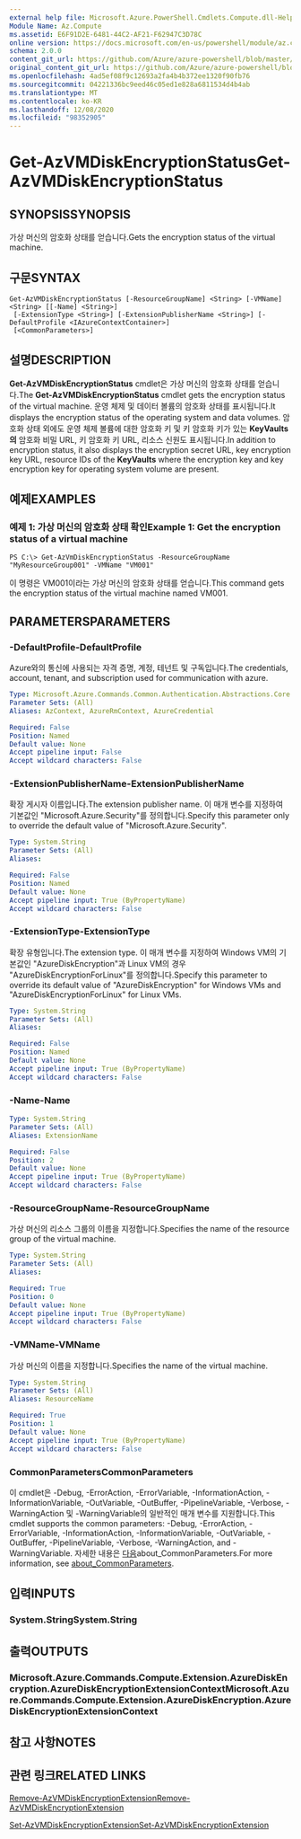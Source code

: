 ```yaml
---
external help file: Microsoft.Azure.PowerShell.Cmdlets.Compute.dll-Help.xml
Module Name: Az.Compute
ms.assetid: E6F91D2E-6481-44C2-AF21-F62947C3D78C
online version: https://docs.microsoft.com/en-us/powershell/module/az.compute/get-azvmdiskencryptionstatus
schema: 2.0.0
content_git_url: https://github.com/Azure/azure-powershell/blob/master/src/Compute/Compute/help/Get-AzVMDiskEncryptionStatus.md
original_content_git_url: https://github.com/Azure/azure-powershell/blob/master/src/Compute/Compute/help/Get-AzVMDiskEncryptionStatus.md
ms.openlocfilehash: 4ad5ef08f9c12693a2fa4b4b372ee1320f90fb76
ms.sourcegitcommit: 04221336bc9eed46c05ed1e828a6811534d4b4ab
ms.translationtype: MT
ms.contentlocale: ko-KR
ms.lasthandoff: 12/08/2020
ms.locfileid: "98352905"
---
```

# <span data-ttu-id="13f2a-101">Get-AzVMDiskEncryptionStatus</span><span class="sxs-lookup"><span data-stu-id="13f2a-101">Get-AzVMDiskEncryptionStatus</span></span>

## <span data-ttu-id="13f2a-102">SYNOPSIS</span><span class="sxs-lookup"><span data-stu-id="13f2a-102">SYNOPSIS</span></span>
<span data-ttu-id="13f2a-103">가상 머신의 암호화 상태를 얻습니다.</span><span class="sxs-lookup"><span data-stu-id="13f2a-103">Gets the encryption status of the virtual machine.</span></span>

## <span data-ttu-id="13f2a-104">구문</span><span class="sxs-lookup"><span data-stu-id="13f2a-104">SYNTAX</span></span>

```
Get-AzVMDiskEncryptionStatus [-ResourceGroupName] <String> [-VMName] <String> [[-Name] <String>]
 [-ExtensionType <String>] [-ExtensionPublisherName <String>] [-DefaultProfile <IAzureContextContainer>]
 [<CommonParameters>]
```

## <span data-ttu-id="13f2a-105">설명</span><span class="sxs-lookup"><span data-stu-id="13f2a-105">DESCRIPTION</span></span>
<span data-ttu-id="13f2a-106">**Get-AzVMDiskEncryptionStatus** cmdlet은 가상 머신의 암호화 상태를 얻습니다.</span><span class="sxs-lookup"><span data-stu-id="13f2a-106">The **Get-AzVMDiskEncryptionStatus** cmdlet gets the encryption status of the virtual machine.</span></span>
<span data-ttu-id="13f2a-107">운영 체제 및 데이터 볼륨의 암호화 상태를 표시됩니다.</span><span class="sxs-lookup"><span data-stu-id="13f2a-107">It displays the encryption status of the operating system and data volumes.</span></span>
<span data-ttu-id="13f2a-108">암호화 상태 외에도 운영 체제 볼륨에 대한 암호화 키 및 키 암호화 키가 있는 **KeyVaults의** 암호화 비밀 URL, 키 암호화 키 URL, 리소스 신원도 표시됩니다.</span><span class="sxs-lookup"><span data-stu-id="13f2a-108">In addition to encryption status, it also displays the encryption secret URL, key encryption key URL, resource IDs of the **KeyVaults** where the encryption key and key encryption key for operating system volume are present.</span></span>

## <span data-ttu-id="13f2a-109">예제</span><span class="sxs-lookup"><span data-stu-id="13f2a-109">EXAMPLES</span></span>

### <span data-ttu-id="13f2a-110">예제 1: 가상 머신의 암호화 상태 확인</span><span class="sxs-lookup"><span data-stu-id="13f2a-110">Example 1: Get the encryption status of a virtual machine</span></span>
```
PS C:\> Get-AzVmDiskEncryptionStatus -ResourceGroupName "MyResourceGroup001" -VMName "VM001"
```

<span data-ttu-id="13f2a-111">이 명령은 VM001이라는 가상 머신의 암호화 상태를 얻습니다.</span><span class="sxs-lookup"><span data-stu-id="13f2a-111">This command gets the encryption status of the virtual machine named VM001.</span></span>

## <span data-ttu-id="13f2a-112">PARAMETERS</span><span class="sxs-lookup"><span data-stu-id="13f2a-112">PARAMETERS</span></span>

### <span data-ttu-id="13f2a-113">-DefaultProfile</span><span class="sxs-lookup"><span data-stu-id="13f2a-113">-DefaultProfile</span></span>
<span data-ttu-id="13f2a-114">Azure와의 통신에 사용되는 자격 증명, 계정, 테넌트 및 구독입니다.</span><span class="sxs-lookup"><span data-stu-id="13f2a-114">The credentials, account, tenant, and subscription used for communication with azure.</span></span>

```yaml
Type: Microsoft.Azure.Commands.Common.Authentication.Abstractions.Core.IAzureContextContainer
Parameter Sets: (All)
Aliases: AzContext, AzureRmContext, AzureCredential

Required: False
Position: Named
Default value: None
Accept pipeline input: False
Accept wildcard characters: False
```

### <span data-ttu-id="13f2a-115">-ExtensionPublisherName</span><span class="sxs-lookup"><span data-stu-id="13f2a-115">-ExtensionPublisherName</span></span>
<span data-ttu-id="13f2a-116">확장 게시자 이름입니다.</span><span class="sxs-lookup"><span data-stu-id="13f2a-116">The extension publisher name.</span></span> <span data-ttu-id="13f2a-117">이 매개 변수를 지정하여 기본값인 "Microsoft.Azure.Security"를 정의합니다.</span><span class="sxs-lookup"><span data-stu-id="13f2a-117">Specify this parameter only to override the default value of "Microsoft.Azure.Security".</span></span>

```yaml
Type: System.String
Parameter Sets: (All)
Aliases:

Required: False
Position: Named
Default value: None
Accept pipeline input: True (ByPropertyName)
Accept wildcard characters: False
```

### <span data-ttu-id="13f2a-118">-ExtensionType</span><span class="sxs-lookup"><span data-stu-id="13f2a-118">-ExtensionType</span></span>
<span data-ttu-id="13f2a-119">확장 유형입니다.</span><span class="sxs-lookup"><span data-stu-id="13f2a-119">The extension type.</span></span> <span data-ttu-id="13f2a-120">이 매개 변수를 지정하여 Windows VM의 기본값인 "AzureDiskEncryption"과 Linux VM의 경우 "AzureDiskEncryptionForLinux"를 정의합니다.</span><span class="sxs-lookup"><span data-stu-id="13f2a-120">Specify this parameter to override its default value of "AzureDiskEncryption" for Windows VMs and "AzureDiskEncryptionForLinux" for Linux VMs.</span></span>

```yaml
Type: System.String
Parameter Sets: (All)
Aliases:

Required: False
Position: Named
Default value: None
Accept pipeline input: True (ByPropertyName)
Accept wildcard characters: False
```

### <span data-ttu-id="13f2a-121">-Name</span><span class="sxs-lookup"><span data-stu-id="13f2a-121">-Name</span></span>
```yaml
Type: System.String
Parameter Sets: (All)
Aliases: ExtensionName

Required: False
Position: 2
Default value: None
Accept pipeline input: True (ByPropertyName)
Accept wildcard characters: False
```

### <span data-ttu-id="13f2a-122">-ResourceGroupName</span><span class="sxs-lookup"><span data-stu-id="13f2a-122">-ResourceGroupName</span></span>
<span data-ttu-id="13f2a-123">가상 머신의 리소스 그룹의 이름을 지정합니다.</span><span class="sxs-lookup"><span data-stu-id="13f2a-123">Specifies the name of the resource group of the virtual machine.</span></span>

```yaml
Type: System.String
Parameter Sets: (All)
Aliases:

Required: True
Position: 0
Default value: None
Accept pipeline input: True (ByPropertyName)
Accept wildcard characters: False
```

### <span data-ttu-id="13f2a-124">-VMName</span><span class="sxs-lookup"><span data-stu-id="13f2a-124">-VMName</span></span>
<span data-ttu-id="13f2a-125">가상 머신의 이름을 지정합니다.</span><span class="sxs-lookup"><span data-stu-id="13f2a-125">Specifies the name of the virtual machine.</span></span>

```yaml
Type: System.String
Parameter Sets: (All)
Aliases: ResourceName

Required: True
Position: 1
Default value: None
Accept pipeline input: True (ByPropertyName)
Accept wildcard characters: False
```

### <span data-ttu-id="13f2a-126">CommonParameters</span><span class="sxs-lookup"><span data-stu-id="13f2a-126">CommonParameters</span></span>
<span data-ttu-id="13f2a-127">이 cmdlet은 -Debug, -ErrorAction, -ErrorVariable, -InformationAction, -InformationVariable, -OutVariable, -OutBuffer, -PipelineVariable, -Verbose, -WarningAction 및 -WarningVariable의 일반적인 매개 변수를 지원합니다.</span><span class="sxs-lookup"><span data-stu-id="13f2a-127">This cmdlet supports the common parameters: -Debug, -ErrorAction, -ErrorVariable, -InformationAction, -InformationVariable, -OutVariable, -OutBuffer, -PipelineVariable, -Verbose, -WarningAction, and -WarningVariable.</span></span> <span data-ttu-id="13f2a-128">자세한 내용은 [다음](http://go.microsoft.com/fwlink/?LinkID=113216)about_CommonParameters.</span><span class="sxs-lookup"><span data-stu-id="13f2a-128">For more information, see [about_CommonParameters](http://go.microsoft.com/fwlink/?LinkID=113216).</span></span>

## <span data-ttu-id="13f2a-129">입력</span><span class="sxs-lookup"><span data-stu-id="13f2a-129">INPUTS</span></span>

### <span data-ttu-id="13f2a-130">System.String</span><span class="sxs-lookup"><span data-stu-id="13f2a-130">System.String</span></span>

## <span data-ttu-id="13f2a-131">출력</span><span class="sxs-lookup"><span data-stu-id="13f2a-131">OUTPUTS</span></span>

### <span data-ttu-id="13f2a-132">Microsoft.Azure.Commands.Compute.Extension.AzureDiskEncryption.AzureDiskEncryptionExtensionContext</span><span class="sxs-lookup"><span data-stu-id="13f2a-132">Microsoft.Azure.Commands.Compute.Extension.AzureDiskEncryption.AzureDiskEncryptionExtensionContext</span></span>

## <span data-ttu-id="13f2a-133">참고 사항</span><span class="sxs-lookup"><span data-stu-id="13f2a-133">NOTES</span></span>

## <span data-ttu-id="13f2a-134">관련 링크</span><span class="sxs-lookup"><span data-stu-id="13f2a-134">RELATED LINKS</span></span>

[<span data-ttu-id="13f2a-135">Remove-AzVMDiskEncryptionExtension</span><span class="sxs-lookup"><span data-stu-id="13f2a-135">Remove-AzVMDiskEncryptionExtension</span></span>](./Remove-AzVMDiskEncryptionExtension.md)

[<span data-ttu-id="13f2a-136">Set-AzVMDiskEncryptionExtension</span><span class="sxs-lookup"><span data-stu-id="13f2a-136">Set-AzVMDiskEncryptionExtension</span></span>](./Set-AzVMDiskEncryptionExtension.md)


